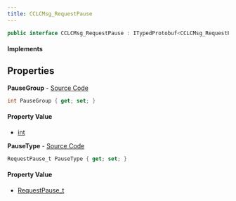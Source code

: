 ```yaml
---
title: CCLCMsg_RequestPause
---
```


```csharp
public interface CCLCMsg_RequestPause : ITypedProtobuf<CCLCMsg_RequestPause>, INativeHandle, INetMessage<CCLCMsg_RequestPause>, IDisposable
```

#### Implements

## Properties

**PauseGroup** - [Source Code](https://github.com/swiftly-solution/swiftlys2/blob/master/managed/src/SwiftlyS2.Generated/Protobufs/Interfaces/CCLCMsg_RequestPause.cs#L21)

```csharp
int PauseGroup { get; set; }
```

#### Property Value

- [int](https://learn.microsoft.com/dotnet/api/system.int32)

**PauseType** - [Source Code](https://github.com/swiftly-solution/swiftlys2/blob/master/managed/src/SwiftlyS2.Generated/Protobufs/Interfaces/CCLCMsg_RequestPause.cs#L18)

```csharp
RequestPause_t PauseType { get; set; }
```

#### Property Value

- [RequestPause_t](/docs/api/shared/protobufdefinitions/requestpause_t)

